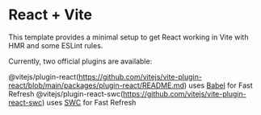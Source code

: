 # React + Vite

This template provides a minimal setup to get React working in Vite with HMR and some ESLint rules.

Currently, two official plugins are available:

 @vitejs/plugin-react(https://github.com/vitejs/vite-plugin-react/blob/main/packages/plugin-react/README.md) uses [Babel](https://babeljs.io/) for Fast Refresh
 @vitejs/plugin-react-swc(https://github.com/vitejs/vite-plugin-react-swc) uses [SWC](https://swc.rs/) for Fast Refresh
